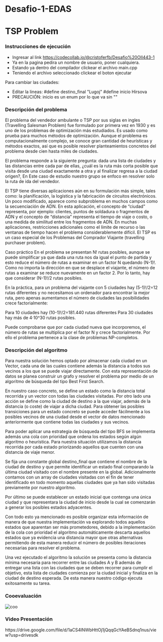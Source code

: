 # Desafio-1-EDAS
<h1>TSP Problem</h1>

<h3>Instrucciones de ejecución</h3>

- Ingresar al link https://codecollab.io/@cristoferfb/Desafio%20OII443-1
- Ya en la pagina pedira un nombre de usuario, poner cualquiera.
- Estando ya dentro del compilador clickear el archivo main.cpp 
- Teniendo el archivo seleccionado clickear el boton ejecutar

Para cambiar las ciudades:

- Editar la lineas:
  #define destino_final "Lugoj"
  #define inicio Hirsova
- PRECAUCIÓN: inicio es un enum por lo que va sin ""

<h3>Descripción del problema</h3>

El problema del vendedor ambulante o  TSP por sus siglas en ingles (Travelling Salesman Problem) fue formulado por primera vez en 1930
y es uno de los problemas de optimización más estudiados. Es usado como prueba para muchos métodos de optimización. Aunque el problema
es computacionalmente complejo, se conoce gran cantidad de heurísticas y métodos exactos, así que es posible resolver planteamientos 
concretos del problema desde cien hasta miles de ciudades.

El problema responde a la siguiente pregunta: dada una lista de ciudades y las distancias entre cada par de ellas, ¿cuál es la ruta más 
corta posible que visita desde una ciudad exactamente a otra y al finalizar regresa a la ciudad origen?, En Este caso de estudio nuestro 
grupo se enfoco en resolver solo la ruta de ida del vendedor.

El TSP tiene diversas aplicaciones aún en su formulación más simple, tales como: la planificación, la logística y la fabricación de 
circuitos electrónicos. Un poco modificado, aparece como subproblema en muchos campos como la secuenciación de ADN. En esta aplicación, 
el concepto de “ciudad” representa, por ejemplo: clientes, puntos de soldadura o fragmentos de ADN y el concepto de “distancia” representa
el tiempo de viaje o costo, o una medida de similitud entre los fragmentos de ADN. En muchas aplicaciones, restricciones adicionales como 
el límite de recurso o las ventanas de tiempo hacen el problema considerablemente difícil. El TSP es un caso especial de los Problemas del 
Comprador Viajante (travelling purchaser problem).

Caso práctico
En el problema se presentan N! rutas posibles, aunque se puede simplificar ya que dada una ruta nos da igual el punto de partida y esto
reduce el número de rutas a examinar en un factor N quedando (N-1)!. Como no importa la dirección en que se desplace el viajante, 
el número de rutas a examinar se reduce nuevamente en un factor 2. Por lo tanto, hay que considerar (N-1)!/2 rutas posibles.

En la práctica, para un problema del viajante con 5 ciudades hay (5-1)!/2=12 rutas diferentes y no necesitamos un ordenador para encontrar 
la mejor ruta, pero apenas aumentamos el número de ciudades las posibilidades crece factorialmente:

Para 10 ciudades hay (10-1)!/2=181.440 rutas diferentes
Para 30 ciudades hay más de 4·10^30 rutas posibles.

Puede comprobarse que por cada ciudad nueva que incorporemos, el número de rutas se multiplica por el factor N y crece factorialmente. 
Por ello el problema pertenece a la clase de problemas NP-completos.


<h3>Descripción del algoritmo</h3>

Para nuestra solución hemos optado por almacenar cada ciudad en un Vector, cada una de las cuales contiene además la distancia a todos 
sus vecinos a los que se puede viajar directamente. Con esta representación de datos se planea construir un grafo y resolver el problema 
por medio de un algoritmo de búsqueda del tipo Best First Search.

En nuestro caso concreto, se define un estado como la distancia total recorrida y un vector con todas las ciudades visitadas. Por otro 
lado una acción se define como la ciudad de destino a la que viajar, además de la distancia (o coste) de viajar a dicha ciudad. Para 
obtener las posibles transiciones para un estado concreto se puede acceder fácilmente a los posibles vecinos de una ciudad desde el 
vector de datos mencionado anteriormente que contiene todas las ciudades y sus vecinos.

Para poder aplicar una estrategia de búsqueda del tipo BFS se implementa además una cola con prioridad que ordena los estados según 
algún algoritmo o heurística. Para nuestra situación utilizamos la distancia recorrida por cada estado priorizando aquellos que 
cuenten con una distancia de viaje menor.

Se fija una constante global destino_final que contiene el nombre de la ciudad de destino y que permite identificar un estado final 
comparando la última ciudad visitado con el nombre presente en la global. Adicionalmente contamos con un array de ciudades visitadas 
con el fin de tener identificado en todo momento aquellas ciudades que ya han sido visitadas previamente por nuestro algoritmo.

Por último se puede establecer un estado inicial que contenga una única ciudad y que representara la ciudad de inicio desde la cual se 
comenzarán a generar los posibles estados adyacentes. 

Con todo esto ya mencionado es posible organizar esta información de manera de que nuestra implementación va explorando todos aquellos 
estados que aparentan ser más prometedores, debido a la implementación de la cola con prioridad el algoritmo automáticamente descarta 
aquellos estados que ya evidencia una distancia mayor que otras alternativas permitiendo de esta manera reducir el número de posibles 
iteraciones necesarias para resolver el problema.

Una vez ejecutado el algoritmo la solución se presenta como la distancia mínima necesaria para recorrer entre las ciudades A y B además 
de entregar una lista con las ciudades que se deben recorrer para cumplir el objetivo, esta lista de ciudades comienza por la ciudad 
inicial y finaliza en la ciudad de destino esperada. De esta manera nuestro código ejecuta exitosamente su tarea.

<h3>Cooevaluación</h3>
<img src="https://drive.google.com/file/d/1692rHD27tcl_bgEZp6mNSdHVpuSLpWNE/view?usp=sharing)" alt="coo"/>

<h3>Video Presentación</h3>
https://drive.google.com/file/d/1aCS4INWbHttOj1jQqqGcYAeBSdnq1nus/view?usp=drivesdk

